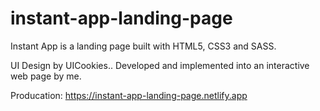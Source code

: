 # instant-app-landing-page
Instant App is a landing page built with HTML5, CSS3 and SASS.

UI Design by UICookies.. Developed and implemented into an interactive web page by me.

Producation: https://instant-app-landing-page.netlify.app
